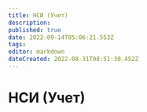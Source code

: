 ```yaml
---
title: НСИ (Учет)
description: 
published: true
date: 2022-09-14T05:06:21.553Z
tags: 
editor: markdown
dateCreated: 2022-08-31T08:51:30.452Z
---
```


# НСИ (Учет)

